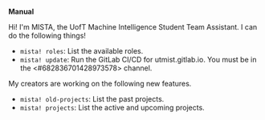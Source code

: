 **Manual**

Hi! I'm MISTA, the UofT Machine Intelligence Student Team Assistant. I can do the following things!

- `mista! roles`: List the available roles.
- `mista! update`: Run the GitLab CI/CD for utmist.gitlab.io. You must be in the <#682836701428973578> channel.

My creators are working on the following new features.

- `mista! old-projects`: List the past projects.
- `mista! projects`: List the active and upcoming projects.
